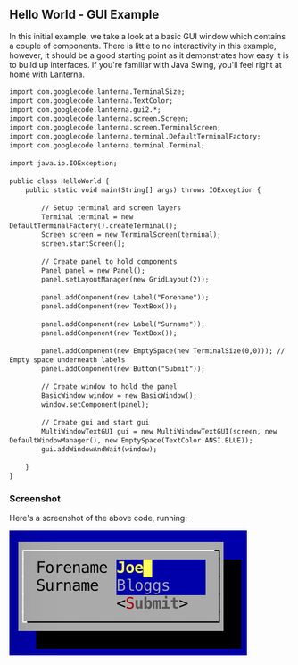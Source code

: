 Hello World - GUI Example
---

In this initial example, we take a look at a basic GUI window which contains a couple of components.
There is little to no interactivity in this example, however, it should be a good starting point as it demonstrates
how easy it is to build up interfaces. If you're familiar with Java Swing, you'll feel right at home with Lanterna.

```
import com.googlecode.lanterna.TerminalSize;
import com.googlecode.lanterna.TextColor;
import com.googlecode.lanterna.gui2.*;
import com.googlecode.lanterna.screen.Screen;
import com.googlecode.lanterna.screen.TerminalScreen;
import com.googlecode.lanterna.terminal.DefaultTerminalFactory;
import com.googlecode.lanterna.terminal.Terminal;

import java.io.IOException;

public class HelloWorld {
    public static void main(String[] args) throws IOException {

        // Setup terminal and screen layers
        Terminal terminal = new DefaultTerminalFactory().createTerminal();
        Screen screen = new TerminalScreen(terminal);
        screen.startScreen();

        // Create panel to hold components
        Panel panel = new Panel();
        panel.setLayoutManager(new GridLayout(2));

        panel.addComponent(new Label("Forename"));
        panel.addComponent(new TextBox());

        panel.addComponent(new Label("Surname"));
        panel.addComponent(new TextBox());

        panel.addComponent(new EmptySpace(new TerminalSize(0,0))); // Empty space underneath labels
        panel.addComponent(new Button("Submit"));

        // Create window to hold the panel
        BasicWindow window = new BasicWindow();
        window.setComponent(panel);

        // Create gui and start gui
        MultiWindowTextGUI gui = new MultiWindowTextGUI(screen, new DefaultWindowManager(), new EmptySpace(TextColor.ANSI.BLUE));
        gui.addWindowAndWait(window);

    }
}
```

### Screenshot

Here's a screenshot of the above code, running:

![](screenshots/hello_world.png)